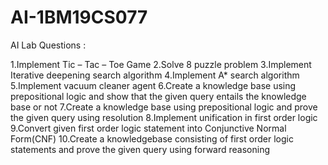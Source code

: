 # AI-1BM19CS077
AI Lab Questions :

1.Implement Tic – Tac – Toe Game
2.Solve 8 puzzle problem
3.Implement Iterative deepening search algorithm
4.Implement A* search algorithm
5.Implement vacuum cleaner agent
6.Create a knowledge base using prepositional logic and show that the given query entails the knowledge base or not
7.Create a knowledge base using prepositional logic and prove the given query using resolution
8.Implement unification in first order logic
9.Convert given first order logic statement into Conjunctive Normal Form(CNF)
10.Create a knowledgebase consisting of first order logic statements and prove the given query using forward reasoning
